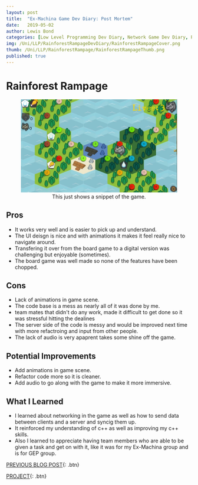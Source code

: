 ```yaml
---
layout: post
title:  "Ex-Machina Game Dev Diary: Post Mortem"
date:   2019-05-02
author: Lewis Bond
categories: [Low Level Programming Dev Diary, Network Game Dev Diary, Post Mortem]
img: /Uni/LLP/RainforestRampageDevDiary/RainforestRampageCover.png
thumb: /Uni/LLP/RainforestRampage/RainforestRampageThumb.png
published: true
---
```


<!--more-->
# Rainforest Rampage

<center>
<figure>
    <a href="/assets/img/blog/Uni/LLP/RainforestRampageDevDiary/Game1.png"><img src="/assets/img/blog/Uni/LLP/RainforestRampageDevDiary/Game1.png" width="448" height="252"></a>
    <figcaption>This just shows a snippet of the game.</figcaption>
</figure>
</center>

## Pros
<ul>
    <li>It works very well and is easier to pick up and understand.</li>
    <li>The UI deisgn is nice and with animations it makes it feel really nice to navigate around.</li>
    <li>Transfering it over from the board game to a digital version was challenging but enjoyable (sometimes).</li>
    <li>The board game was well made so none of the features have been chopped.</li>
</ul>

## Cons
<ul>
    <li>Lack of animations in game scene.</li>
    <li>The code base is a mess as nearly all of it was done by me.</li>
    <li>team mates that didn't do any work, made it difficult to get done so it was stressful hitting the dealines</li>
    <li>The server side of the code is messy and would be improved next time with more refactroing and input from other people.</li>
    <li>The lack of audio is very apaprent takes some shine off the game.</li>
</ul>

## Potential Improvements
<ul>
    <li>Add animations in game scene.</li>
    <li>Refactor code more so it is cleaner.</li>
    <li>Add audio to go along with the game to make it more immersive.</li>
</ul>

## What I Learned
<ul>
    <li>I learned about networking in the game as well as how to send data between clients and a server and syncig them up.</li>
    <li>It reinforced my understanding of c++ as well as improving my c++ skills.</li>
    <li>Also I learned to appreciate having team members who are able to be given a task and get on with it, like it was for my Ex-Machina group and is for GEP group.</li>
</ul>


[PREVIOUS BLOG POST](https://lbondi7.github.io/low%20level%20programming%20dev%20diary/network%20game%20dev%20diary/llp-dd-network-rr-10){: .btn}

[PROJECT](https://lbondi7.github.io/projects/LLP-network-game/){: .btn}
